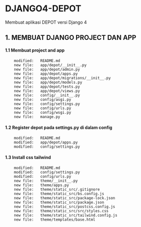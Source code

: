 # DJANGO4-DEPOT
Membuat aplikasi DEPOT versi Django 4


## 1. MEMBUAT DJANGO PROJECT DAN APP


#### 1.1 Membuat project and app

        modified:   README.md
        new file:   app/depot/__init__.py
        new file:   app/depot/admin.py
        new file:   app/depot/apps.py
        new file:   app/depot/migrations/__init__.py
        new file:   app/depot/models.py
        new file:   app/depot/tests.py
        new file:   app/depot/views.py
        new file:   config/__init__.py
        new file:   config/asgi.py
        new file:   config/settings.py
        new file:   config/urls.py
        new file:   config/wsgi.py
        new file:   manage.py


#### 1.2 Register depot pada settings.py di dalam config

        modified:   README.md
        modified:   app/depot/apps.py
        modified:   config/settings.py


#### 1.3 Install css tailwind

        modified:   README.md
        modified:   config/settings.py
        modified:   config/urls.py
        new file:   theme/__init__.py
        new file:   theme/apps.py
        new file:   theme/static_src/.gitignore
        new file:   theme/static_src/bs.config.js
        new file:   theme/static_src/package-lock.json
        new file:   theme/static_src/package.json
        new file:   theme/static_src/postcss.config.js
        new file:   theme/static_src/src/styles.css
        new file:   theme/static_src/tailwind.config.js
        new file:   theme/templates/base.html

